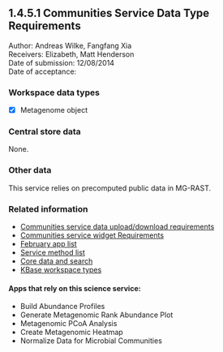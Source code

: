 1.4.5.1 Communities Service Data Type Requirements
------------------------------------------------------------------------------

Author: Andreas Wilke, Fangfang Xia  
Receivers: Elizabeth, Matt Henderson  
Date of submission: 12/08/2014  
Date of acceptance:   


### Workspace data types

- [x] Metagenome object

### Central store data

None.

### Other data

This service relies on precomputed public data in MG-RAST.

### Related information

- [Communities service data upload/download requirements](https://github.com/levinas/WBS-Science-Service-Deliverables/blob/master/1.4.5.2-Communities-Service-Data-Upload-Download-Requirements.md)
- [Communities service widget Requirements](https://github.com/levinas/WBS-Science-Service-Deliverables/blob/master/1.4.5.3-Communities-Service-Widget-Requirements.md)
- [February app list](https://docs.google.com/spreadsheets/d/1jIyMrAnG1GJP6i0qgFmah9cM51BpcpvC-SAmPaJArM4/edit#gid=0)
- [Service method list](https://docs.google.com/spreadsheets/d/1XeYR-ZFsldHVB7I8yPkP-aGPlzXqY7cU1gTArRXZs78/edit?usp=sharing)
- [Core data and search](https://docs.google.com/spreadsheets/d/1auAfLVc1ogs6SBOIAqCp6GG8gUr19b-gW2VqSBAA7jo/edit#gid=940808100)
- [KBase workspace types](http://narrative.kbase.us/functional-site/#/spec/storage/0)

#### Apps that rely on this science service:

- Build Abundance Profiles
- Generate Metagenomic Rank Abundance Plot
- Metagenomic PCoA Analysis
- Create Metagenomic Heatmap
- Normalize Data for Microbial Communities

